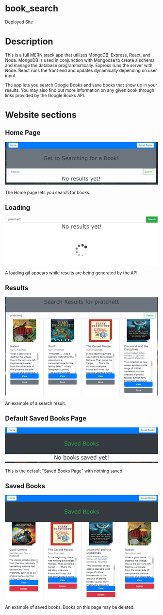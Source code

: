 # book_search

[Deployed Site](https://www.deployed.com)

# Description

This is a full MERN stack app that utilizes MongoDB, Express, React, and Node. MongoDB is used in conjunction with Mongoose to create a schema and manage the database programmatically. Express runs the server with Node. React runs the front end and updates dynamically depending on user input.

The app lets you search Google Books and save books that show up in your results. You may also find out more information on any given book through links provided by the Google Books API.

# Website sections

## Home Page

![Image of Home](screenshots/home.png)

The Home page lets you search for books.

## Loading

![Image of Loading](screenshots/loading.png)

A loading gif appears while results are being generated by the API.

## Results

![Image of Results](screenshots/results.png)

An example of a search result.

## Default Saved Books Page

![Image of nothing saved](screenshots/nothingsaved.png)

This is the default "Saved Books Page" with nothing saved.

## Saved Books

![Image of saved books](screenshots/savedbooks.png)

An example of saved books. Books on this page may be deleted.
